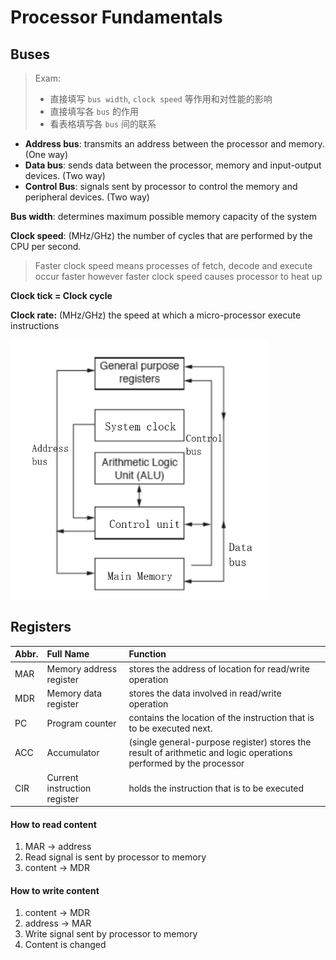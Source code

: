 # Processor Fundamentals

## Buses
> Exam:
> - 直接填写 `bus width`, `clock speed` 等作用和对性能的影响
> - 直接填写各 `bus` 的作用
> - 看表格填写各 `bus` 间的联系

- **Address bus**: transmits an address between the processor and memory. (One way)
- **Data bus**: sends data between the processor, memory and input-output devices. (Two way)
- **Control Bus**: signals sent by processor to control the memory and peripheral devices. (Two way)

**Bus width**: determines maximum possible memory capacity of the system

**Clock speed**: (MHz/GHz) the number of cycles that are performed by the CPU per second.

> Faster clock speed means processes of fetch, decode and execute occur faster however faster clock speed causes processor to heat up

**Clock tick = Clock cycle**

**Clock rate:** (MHz/GHz) the speed at which a micro-processor execute instructions

![](.ProcessorFundamental_images/3715043a.png)
## Registers

| Abbr. | Full Name                    | Function                                                                                                          |
|:------|:-----------------------------|:------------------------------------------------------------------------------------------------------------------|
| MAR   | Memory address register      | stores the address of location for read/write operation                                                           |
| MDR   | Memory data register         | stores the data involved in read/write operation                                                                  |
| PC    | Program counter              | contains the location of the instruction that is to be executed next.                                             |
| ACC   | Accumulator                  | (single general-purpose register) stores the result of arithmetic and logic operations performed by the processor |
| CIR   | Current instruction register | holds the instruction that is to be executed                                                                      |

#### How to read content

1. MAR -> address
2. Read signal is sent by processor to memory
3. content -> MDR

#### How to write content

1. content -> MDR
2. address -> MAR
3. Write signal sent by processor to memory
4. Content is changed